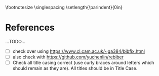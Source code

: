 \footnotesize
\singlespacing
\setlength{\parindent}{0in}

<!-- 
Do not edit this page.

References are automatically generated from the BibTex file (phd_thesis_references.bib)

...which you should create using your reference manager.
-->

# References

...TODO... 

- [ ] check over using https://www.cl.cam.ac.uk/~ga384/bibfix.html
- [ ] also check with https://github.com/yuchenlin/rebiber
- [ ] Check all title casing correct (use curly braces around letters which should
  remain as they are). All titles should be in Title Case.
